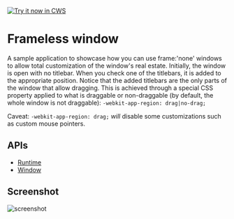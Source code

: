 <a target="_blank" href="https://chrome.google.com/webstore/detail/hjjdaddngnaofnfjpajdcbdmkegiakec">![Try it now in CWS](https://raw.github.com/GoogleChrome/chrome-app-samples/master/tryitnowbutton.png "Click here to install this sample from the Chrome Web Store")</a>


# Frameless window

A sample application to showcase how you can use frame:'none' windows to allow total customization of the window's real estate. Initially, the window is open with no titlebar. When you check one of the titlebars, it is added to the appropriate position. Notice that the added titlebars are the only parts of the window that allow dragging. This is achieved through a special CSS property applied to what is draggable or non-draggable (by default, the whole window is not draggable): `-webkit-app-region: drag|no-drag;`

Caveat: `-webkit-app-region: drag;` *will* disable some customizations such as custom mouse pointers.

## APIs

* [Runtime](http://developer.chrome.com/apps/app.runtime.html)
* [Window](http://developer.chrome.com/apps/app.window.html)

     
## Screenshot
![screenshot](https://raw.github.com/GoogleChrome/chrome-app-samples/master/frameless-window/assets/screenshot_1280_800.png)

